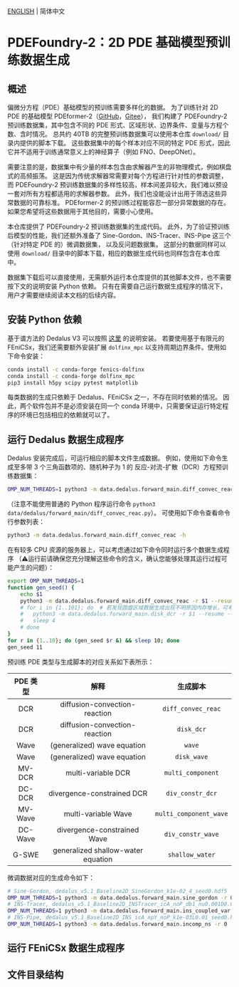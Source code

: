 [ENGLISH](README.md) | 简体中文

# PDEFoundry-2：2D PDE 基础模型预训练数据生成

## 概述

偏微分方程（PDE）基础模型的预训练需要多样化的数据。
为了训练针对 2D PDE 的基础模型 PDEformer-2（[GitHub](https://github.com/functoreality/pdeformer-2)，[Gitee](https://gitee.com/functoreality/pdeformer-2)），
我们构建了 PDEFoundry-2 预训练数据集，其中包含不同的 PDE 形式、区域形状、边界条件、变量与方程个数、含时情况。
总共约 40TB 的完整预训练数据集可以使用本仓库 `download/` 目录内提供的脚本下载。
这些数据集中的每个样本对应不同的特定 PDE 形式，因此它并不适用于训练通常意义上的神经算子（例如 FNO、DeepONet）。

需要注意的是，数据集中有少量的样本包含由求解器产生的非物理模式，例如棋盘式的高频振荡。
这是因为传统求解器常需要对每个方程进行针对性的参数调整，而 PDEFoundry-2 预训练数据集的多样性较高，样本间差异较大，我们难以预设一套对所有方程都适用的求解器参数。
此外，我们也没能设计出用于筛选这些异常数据的可靠标准。
PDEformer-2 的预训练过程能容忍一部分异常数据的存在。
如果您希望将这些数据用于其他目的，需要小心使用。

本仓库提供了 PDEFoundry-2 预训练数据集的生成代码。
此外，为了验证预训练后模型的性能，我们还额外准备了 Sine-Gordon、INS-Tracer、INS-Pipe 这三个（针对特定 PDE 的）微调数据集，
以及反问题数据集。
这部分的数据同样可以使用 `download/` 目录中的脚本下载，相应的数据生成代码也同样包含在本仓库中。

数据集下载后可以直接使用，无需额外运行本仓库提供的其他脚本文件，也不需要按下文的说明安装 Python 依赖。
只有在需要自己运行数据生成程序的情况下，用户才需要继续阅读本文档的后续内容。

## 安装 Python 依赖

基于谱方法的 Dedalus V3 可以按照 [这里](https://dedalus-project.readthedocs.io/en/latest/pages/installation.html) 的说明安装。
若要使用基于有限元的 FEniCSx，我们还需要额外安装扩展 `dolfinx_mpc` 以支持周期边界条件。使用如下命令安装：

```bash
conda install -c conda-forge fenics-dolfinx
conda install -c conda-forge dolfinx_mpc
pip3 install h5py scipy pytest matplotlib
```

每类数据的生成只依赖于 Dedalus、FEniCSx 之一，不存在同时依赖的情况。
因此，两个软件包并不是必须安装在同一个 conda 环境中，只需要保证运行特定程序的环境已包括相应的依赖就可以了。

## 运行 Dedalus 数据生成程序

Dedalus 安装完成后，可运行相应的脚本文件生成数据。
例如，使用如下命令生成至多带 3 个三角函数项的、随机种子为 1 的 反应-对流-扩散（DCR）方程预训练数据集：

```bash
OMP_NUM_THREADS=1 python3 -m data.dedalus.forward_main.diff_convec_reac -J 3 -r 1
```

（注意不能使用普通的 Python 程序运行命令 `python3 data/dedalus/forward_main/diff_convec_reac.py`）。
可使用如下命令查看命令行参数列表：

```bash
python3 -m data.dedalus.forward_main.diff_convec_reac -h
```

在有较多 CPU 资源的服务器上，可以考虑通过如下命令同时运行多个数据生成程序
（⚠️运行前请确保您充分理解这些命令的含义，确认您能够处理其运行过程可能产生的问题）：

```bash
export OMP_NUM_THREADS=1
function gen_seed() {
	echo $1
	python3 -m data.dedalus.forward_main.diff_convec_reac -r $1 --resume --num_sol_buffer 20
	# for i in {1..101}; do  # 若发现圆盘区域数据生成出现不明原因内存增长，可考虑改用此命令生成
	# 	python3 -m data.dedalus.forward_main.disk_dcr -r $1 --resume --num_sol_buffer 10 --terminate_on_save
	# 	sleep 4
	# done
}
for r in {1..10}; do (gen_seed $r &) && sleep 10; done
gen_seed 11
```

预训练 PDE 类型与生成脚本的对应关系如下表所示：

| PDE 类型 | 解释 | 生成脚本 |
|:--:|:--:|:--:|
| DCR | diffusion-convection-reaction | `diff_convec_reac` |
| DCR | diffusion-convection-reaction | `disk_dcr` |
| Wave | (generalized) wave equation | `wave` |
| Wave | (generalized) wave equation | `disk_wave` |
| MV-DCR | multi-variable DCR | `multi_component` |
| DC-DCR | divergence-constrained DCR | `div_constr_dcr` |
| MV-Wave | multi-variable Wave | `multi_component_wave` |
| DC-Wave | divergence-constrained Wave | `div_constr_wave` |
| G-SWE | generalized shallow-water equation | `shallow_water` |

微调数据对应的生成命令如下：

```bash
# Sine-Gordon, dedalus_v5.1_Baseline2D_SineGordon_k1e-02_4_seed0.hdf5
OMP_NUM_THREADS=1 python3 -m data.dedalus.forward_main.sine_gordon -r 0
# INS-Tracer, dedalus_v5.1_Baseline2D_INSTracer_icA_noP_db1_nu0.001D0.01_seed0.hdf5
OMP_NUM_THREADS=1 python3 -m data.dedalus.forward_main.ins_coupled_var -r 0 --ignore_p
# INS-Pipe, dedalus_v5.1_Baseline2D_INS_icA_npY_noP_k1e-03L0.01_seed0.hdf5
OMP_NUM_THREADS=1 python3 -m data.dedalus.forward_main.incomp_ns -r 0 --ignore_p --y_wall
```

## 运行 FEniCSx 数据生成程序

## 文件目录结构

